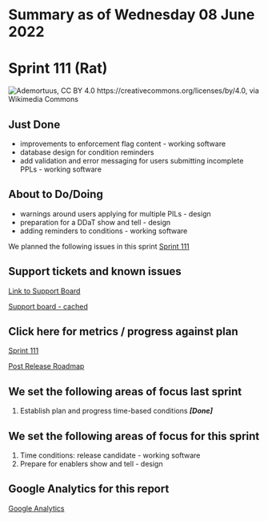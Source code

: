 # Summary as of Wednesday 08 June 2022 

# Sprint 111 (Rat) 

![Ademortuus, CC BY 4.0 <https://creativecommons.org/licenses/by/4.0>, via Wikimedia Commons](graphs/rat.jpg)

## Just Done
* improvements to enforcement flag content - working software
* database design for condition reminders
* add validation and error messaging for users submitting incomplete PPLs - working software

## About to Do/Doing
* warnings around users applying for multiple PILs - design
* preparation for a DDaT show and tell - design
* adding reminders to conditions - working software

We planned the following issues in this sprint 
[Sprint 111](graphs/sprint08062022.png)

## Support tickets and known issues
[Link to Support Board](https://collaboration.homeoffice.gov.uk/jira/secure/RapidBoard.jspa?rapidView=1717&selectedIssue=ASSB-253)

[Support board - cached](graphs/supportBoard08062022.png)

## Click here for metrics / progress against plan
[Sprint 111](graphs/progress08062022.png)

[Post Release Roadmap](graphs/roadmap08062022.png)

## We set the following areas of focus last sprint
1. Establish plan and progress time-based conditions ***[Done]***

## We set the following areas of focus for this sprint
1. Time conditions: release candidate - working software 
2. Prepare for enablers show and tell - design

## Google Analytics for this report
[Google Analytics](graphs/GA08062022.png)

